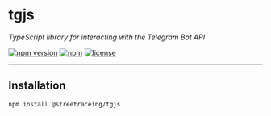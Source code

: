 # tgjs

*TypeScript library for interacting with the Telegram Bot API*

[![npm version](https://img.shields.io/npm/v/@streetraceing/tgjs)](https://www.npmjs.com/package/@streetraceing/tgjs)
[![npm](https://img.shields.io/npm/dt/@streetraceing/tgjs)](https://www.npmjs.com/package/@streetraceing/tgjs)
[![license](https://img.shields.io/npm/l/@streetraceing/tgjs)](https://github.com/streetraceing/tgjs/blob/main/LICENSE)

---

## Installation

```bash
npm install @streetraceing/tgjs
```